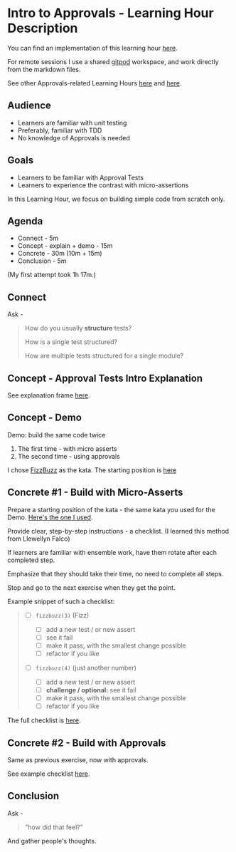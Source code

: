 # Intro to Approvals - Learning Hour Description

You can find an implementation of this learning hour [here](frames/index.md).

For remote sessions I use a shared [gitpod](https://www.gitpod.io/docs/introduction) workspace, and work directly from the markdown files.

See other Approvals-related Learning Hours [here](https://sammancoaching.org/learning_hours/approval_testing_bdd.html) and [here](https://sammancoaching.org/learning_hours/legacy/approval_testing_intro.html).

## Audience

-   Learners are familiar with unit testing
-   Preferably, familiar with TDD
-   No knowledge of Approvals is needed

## Goals

-   Learners to be familiar with Approval Tests
-   Learners to experience the contrast with micro-assertions

In this Learning Hour, we focus on building simple code from scratch only.

## Agenda

-   Connect - 5m
-   Concept - explain + demo - 15m
-   Concrete - 30m (10m + 15m)
-   Conclusion - 5m

(My first attempt took 1h 17m.)

## Connect

Ask -

> How do you usually **structure** tests?
>
> How is a single test structured?
>
> How are multiple tests structured for a single module?

## Concept - Approval Tests Intro Explanation

See explanation frame [here](frames/explain.md).

## Concept - Demo

Demo: build the same code twice

1. The first time - with micro asserts
2. The second time - using approvals

I chose [FizzBuzz](https://sammancoaching.org/kata_descriptions/fizzbuzz.html) as the kata.
The starting position is [here](typescript/README.md)

## Concrete #1 - Build with Micro-Asserts

Prepare a starting position of the kata - the same kata you used for the Demo. [Here's the one I used](typescript/README.md).

Provide clear, step-by-step instructions - a checklist. (I learned this method from Llewellyn Falco)

If learners are familiar with ensemble work, have them rotate after each completed step.

Emphasize that they should take their time, no need to complete all steps.

Stop and go to the next exercise when they get the point.

Example snippet of such a checklist:

> -   [ ] `fizzbuzz(3)` (Fizz)
>
>     -   [ ] add a new test / or new assert
>     -   [ ] see it fail
>     -   [ ] make it pass, with the smallest change possible
>     -   [ ] refactor if you like
>
> -   [ ] `fizzbuzz(4)` (just another number)
>
>     -   [ ] add a new test / or new assert
>     -   [ ] **challenge / optional:** see it fail
>     -   [ ] make it pass, with the smallest change possible
>     -   [ ] refactor if you like

The full checklist is [here](frames/exercise-use-asserts.md).

## Concrete #2 - Build with Approvals

Same as previous exercise, now with approvals.

See example checklist [here](frames/exercise-use-approvals.md).

## Conclusion

Ask -

> "how did that feel?"

And gather people's thoughts.
